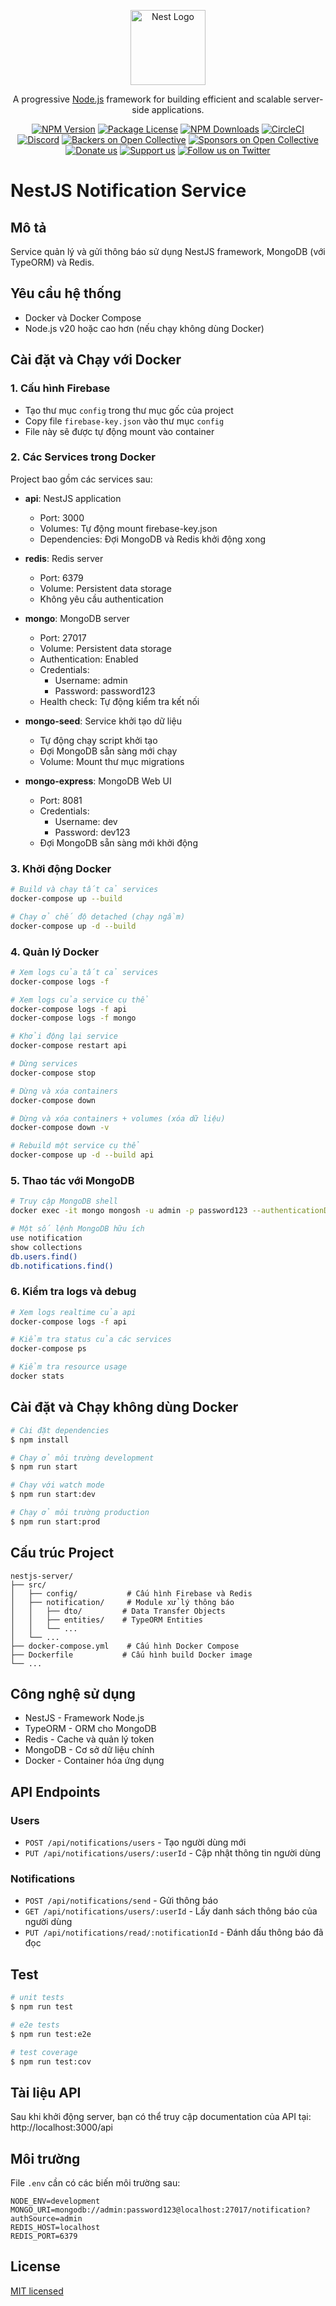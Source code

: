 <p align="center">
  <a href="http://nestjs.com/" target="blank"><img src="https://nestjs.com/img/logo-small.svg" width="120" alt="Nest Logo" /></a>
</p>

[circleci-image]: https://img.shields.io/circleci/build/github/nestjs/nest/master?token=abc123def456
[circleci-url]: https://circleci.com/gh/nestjs/nest

  <p align="center">A progressive <a href="http://nodejs.org" target="_blank">Node.js</a> framework for building efficient and scalable server-side applications.</p>
    <p align="center">
<a href="https://www.npmjs.com/~nestjscore" target="_blank"><img src="https://img.shields.io/npm/v/@nestjs/core.svg" alt="NPM Version" /></a>
<a href="https://www.npmjs.com/~nestjscore" target="_blank"><img src="https://img.shields.io/npm/l/@nestjs/core.svg" alt="Package License" /></a>
<a href="https://www.npmjs.com/~nestjscore" target="_blank"><img src="https://img.shields.io/npm/dm/@nestjs/common.svg" alt="NPM Downloads" /></a>
<a href="https://circleci.com/gh/nestjs/nest" target="_blank"><img src="https://img.shields.io/circleci/build/github/nestjs/nest/master" alt="CircleCI" /></a>
<a href="https://discord.gg/G7Qnnhy" target="_blank"><img src="https://img.shields.io/badge/discord-online-brightgreen.svg" alt="Discord"/></a>
<a href="https://opencollective.com/nest#backer" target="_blank"><img src="https://opencollective.com/nest/backers/badge.svg" alt="Backers on Open Collective" /></a>
<a href="https://opencollective.com/nest#sponsor" target="_blank"><img src="https://opencollective.com/nest/sponsors/badge.svg" alt="Sponsors on Open Collective" /></a>
  <a href="https://paypal.me/kamilmysliwiec" target="_blank"><img src="https://img.shields.io/badge/Donate-PayPal-ff3f59.svg" alt="Donate us"/></a>
    <a href="https://opencollective.com/nest#sponsor"  target="_blank"><img src="https://img.shields.io/badge/Support%20us-Open%20Collective-41B883.svg" alt="Support us"></a>
  <a href="https://twitter.com/nestframework" target="_blank"><img src="https://img.shields.io/twitter/follow/nestframework.svg?style=social&label=Follow" alt="Follow us on Twitter"></a>
</p>
  <!--[![Backers on Open Collective](https://opencollective.com/nest/backers/badge.svg)](https://opencollective.com/nest#backer)
  [![Sponsors on Open Collective](https://opencollective.com/nest/sponsors/badge.svg)](https://opencollective.com/nest#sponsor)-->

# NestJS Notification Service

## Mô tả

Service quản lý và gửi thông báo sử dụng NestJS framework, MongoDB (với TypeORM) và Redis.

## Yêu cầu hệ thống

- Docker và Docker Compose
- Node.js v20 hoặc cao hơn (nếu chạy không dùng Docker)

## Cài đặt và Chạy với Docker

### 1. Cấu hình Firebase

- Tạo thư mục `config` trong thư mục gốc của project
- Copy file `firebase-key.json` vào thư mục `config`
- File này sẽ được tự động mount vào container

### 2. Các Services trong Docker

Project bao gồm các services sau:
- **api**: NestJS application
  - Port: 3000
  - Volumes: Tự động mount firebase-key.json
  - Dependencies: Đợi MongoDB và Redis khởi động xong

- **redis**: Redis server
  - Port: 6379
  - Volume: Persistent data storage
  - Không yêu cầu authentication

- **mongo**: MongoDB server
  - Port: 27017
  - Volume: Persistent data storage
  - Authentication: Enabled
  - Credentials:
    - Username: admin
    - Password: password123
  - Health check: Tự động kiểm tra kết nối

- **mongo-seed**: Service khởi tạo dữ liệu
  - Tự động chạy script khởi tạo
  - Đợi MongoDB sẵn sàng mới chạy
  - Volume: Mount thư mục migrations

- **mongo-express**: MongoDB Web UI
  - Port: 8081
  - Credentials:
    - Username: dev
    - Password: dev123
  - Đợi MongoDB sẵn sàng mới khởi động

### 3. Khởi động Docker

```bash
# Build và chạy tất cả services
docker-compose up --build

# Chạy ở chế độ detached (chạy ngầm)
docker-compose up -d --build
```

### 4. Quản lý Docker

```bash
# Xem logs của tất cả services
docker-compose logs -f

# Xem logs của service cụ thể
docker-compose logs -f api
docker-compose logs -f mongo

# Khởi động lại service
docker-compose restart api

# Dừng services
docker-compose stop

# Dừng và xóa containers
docker-compose down

# Dừng và xóa containers + volumes (xóa dữ liệu)
docker-compose down -v

# Rebuild một service cụ thể
docker-compose up -d --build api
```

### 5. Thao tác với MongoDB

```bash
# Truy cập MongoDB shell
docker exec -it mongo mongosh -u admin -p password123 --authenticationDatabase admin

# Một số lệnh MongoDB hữu ích
use notification
show collections
db.users.find()
db.notifications.find()
```

### 6. Kiểm tra logs và debug

```bash
# Xem logs realtime của api
docker-compose logs -f api

# Kiểm tra status của các services
docker-compose ps

# Kiểm tra resource usage
docker stats
```

## Cài đặt và Chạy không dùng Docker

```bash
# Cài đặt dependencies
$ npm install

# Chạy ở môi trường development
$ npm run start

# Chạy với watch mode
$ npm run start:dev

# Chạy ở môi trường production
$ npm run start:prod
```

## Cấu trúc Project

```
nestjs-server/
├── src/
│   ├── config/           # Cấu hình Firebase và Redis
│   ├── notification/     # Module xử lý thông báo
│   │   ├── dto/         # Data Transfer Objects
│   │   ├── entities/    # TypeORM Entities
│   │   └── ...
│   └── ...
├── docker-compose.yml    # Cấu hình Docker Compose
├── Dockerfile           # Cấu hình build Docker image
└── ...
```

## Công nghệ sử dụng

- NestJS - Framework Node.js
- TypeORM - ORM cho MongoDB
- Redis - Cache và quản lý token
- MongoDB - Cơ sở dữ liệu chính
- Docker - Container hóa ứng dụng

## API Endpoints

### Users
- `POST /api/notifications/users` - Tạo người dùng mới
- `PUT /api/notifications/users/:userId` - Cập nhật thông tin người dùng

### Notifications
- `POST /api/notifications/send` - Gửi thông báo
- `GET /api/notifications/users/:userId` - Lấy danh sách thông báo của người dùng
- `PUT /api/notifications/read/:notificationId` - Đánh dấu thông báo đã đọc

## Test

```bash
# unit tests
$ npm run test

# e2e tests
$ npm run test:e2e

# test coverage
$ npm run test:cov
```

## Tài liệu API

Sau khi khởi động server, bạn có thể truy cập documentation của API tại:
http://localhost:3000/api

## Môi trường

File `.env` cần có các biến môi trường sau:
```env
NODE_ENV=development
MONGO_URI=mongodb://admin:password123@localhost:27017/notification?authSource=admin
REDIS_HOST=localhost
REDIS_PORT=6379
```

## License

[MIT licensed](LICENSE)
